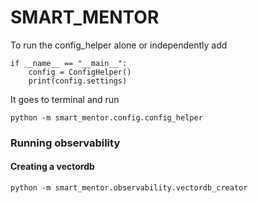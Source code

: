# SMART_MENTOR

To run the config_helper alone or independently add 
```shell
if __name__ == "__main__":
    config = ConfigHelper()
    print(config.settings)
```

It goes to terminal and run
```shell
python -m smart_mentor.config.config_helper
```

### Running observability
#### Creating a vectordb
```shell
python -m smart_mentor.observability.vectordb_creator
```